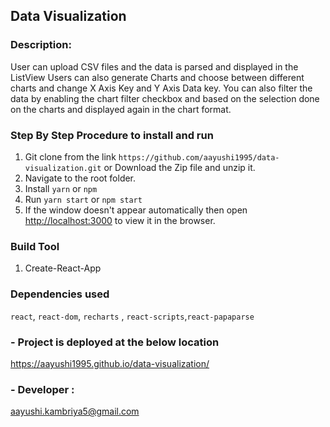 
## Data Visualization

### Description:
User can upload CSV files and the data is parsed and displayed in the ListView
Users can also generate Charts and choose between different charts and change X Axis Key and Y Axis Data key.
You can also filter the data by enabling the chart filter checkbox and based on the selection done on the charts and displayed again in the chart format. 

### Step By Step Procedure to install and run

1. Git clone from the link `https://github.com/aayushi1995/data-visualization.git` or Download the Zip file and unzip it.
2. Navigate to the root folder.
2. Install `yarn` or `npm`
4. Run ` yarn start ` or ` npm start `
5. If the window doesn't appear automatically then open [http://localhost:3000](http://localhost:3000) to view it in the browser.

### Build Tool  
1. Create-React-App

### Dependencies used
 ` react `, ` react-dom `, `recharts` ,
`react-scripts`,`react-papaparse`

### - Project is deployed at the below location

https://aayushi1995.github.io/data-visualization/

### - Developer :

aayushi.kambriya5@gmail.com





